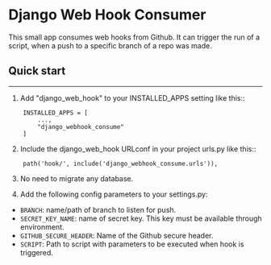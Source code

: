 # Django Web Hook Consumer

This small app consumes web hooks from Github. It can trigger the run of a script, when a push to a specific branch of a repo was made.

## Quick start
-----------

1. Add "django_web_hook" to your INSTALLED_APPS setting like this::
```
    INSTALLED_APPS = [
        ...,
        "django_webhook_consume" 
    ]
```
2. Include the django_web_hook URLconf in your project urls.py like this::
```
    path('hook/', include('django_webhook_consume.urls')),
```
3. No need to migrate any database.

4. Add the following config parameters to your settings.py:

* ```BRANCH```: name/path of branch to listen for push.
* ```SECRET_KEY_NAME```: name of secret key. This key must be available through environment.
* ```GITHUB_SECURE_HEADER```: Name of the Github secure header.
* ```SCRIPT```: Path to script with parameters to be executed when hook is triggered.